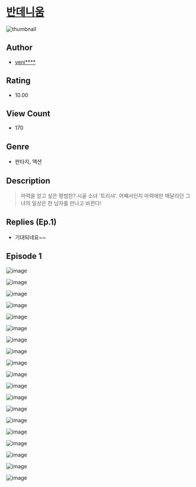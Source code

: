 # [반데니움](https://comic.naver.com/challenge/list?titleId=810015)
![thumbnail](https://image-comic.pstatic.net/user_contents_data/challenge_comic/2023/05/25/334615/upload_7377285632359609141_480x623.jpeg)

## Author
- [veni****](https://comic.naver.com/artistTitle?id=334615)

## Rating
- 10.00

## View Count
- 170

## Genre
- 판타지, 액션

## Description
> 마력을 얻고 싶은 평범한? 시골 소녀 '트리샤'. 어째서인지 마력에만 매달리던 그녀의 일상은 한 남자를 만나고 바뀐다!

## Replies (Ep.1)
- 기대되네요~~

## Episode 1
![image](https://image-comic.pstatic.net/user_contents_data/challenge_comic/2023/05/25/334615/upload_3486460534011803955.jpeg)

![image](https://image-comic.pstatic.net/user_contents_data/challenge_comic/2023/05/25/334615/upload_4050488021666390625.jpeg)

![image](https://image-comic.pstatic.net/user_contents_data/challenge_comic/2023/05/25/334615/upload_3978477706641958451.jpeg)

![image](https://image-comic.pstatic.net/user_contents_data/challenge_comic/2023/05/25/334615/upload_3905296219235180897.jpeg)

![image](https://image-comic.pstatic.net/user_contents_data/challenge_comic/2023/05/25/334615/upload_7306354148712722788.jpeg)

![image](https://image-comic.pstatic.net/user_contents_data/challenge_comic/2023/05/25/334615/upload_3991703525904376934.jpeg)

![image](https://image-comic.pstatic.net/user_contents_data/challenge_comic/2023/05/25/334615/upload_3760567468590248504.jpeg)

![image](https://image-comic.pstatic.net/user_contents_data/challenge_comic/2023/05/25/334615/upload_7365467196704897077.jpeg)

![image](https://image-comic.pstatic.net/user_contents_data/challenge_comic/2023/05/25/334615/upload_3762025459582580274.jpeg)

![image](https://image-comic.pstatic.net/user_contents_data/challenge_comic/2023/05/25/334615/upload_7219888348098487606.jpeg)

![image](https://image-comic.pstatic.net/user_contents_data/challenge_comic/2023/05/25/334615/upload_3976738077400052837.jpeg)

![image](https://image-comic.pstatic.net/user_contents_data/challenge_comic/2023/05/25/334615/upload_3847592714400391779.jpeg)

![image](https://image-comic.pstatic.net/user_contents_data/challenge_comic/2023/05/25/334615/upload_7017226360619098928.jpeg)

![image](https://image-comic.pstatic.net/user_contents_data/challenge_comic/2023/05/25/334615/upload_4135771431409837668.jpeg)

![image](https://image-comic.pstatic.net/user_contents_data/challenge_comic/2023/05/25/334615/upload_7089010386715031351.jpeg)

![image](https://image-comic.pstatic.net/user_contents_data/challenge_comic/2023/05/25/334615/upload_7377289145723532599.jpeg)

![image](https://image-comic.pstatic.net/user_contents_data/challenge_comic/2023/05/25/334615/upload_3978708600593920305.jpeg)

![image](https://image-comic.pstatic.net/user_contents_data/challenge_comic/2023/05/25/334615/upload_3834029169058328627.jpeg)

![image](https://image-comic.pstatic.net/user_contents_data/challenge_comic/2023/05/25/334615/upload_3978197323445646177.jpeg)
